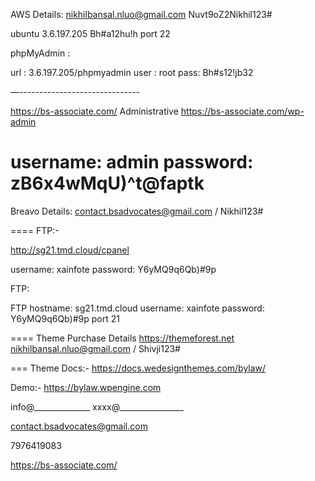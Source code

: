 
AWS Details: 
nikhilbansal.nluo@gmail.com
Nuvt9oZ2Nikhil123#


ubuntu
3.6.197.205
Bh#a12hu!h
port 22


phpMyAdmin :

url : 3.6.197.205/phpmyadmin
user : root
pass:  Bh#s12!jb32

—------------------------------


https://bs-associate.com/
Administrative https://bs-associate.com/wp-admin

username: admin
password: zB6x4wMqU)^t@faptk
========

Breavo Details:
contact.bsadvocates@gmail.com / Nikhil123#

====
FTP:-


http://sg21.tmd.cloud/cpanel

username: xainfote
password: Y6yMQ9q6Qb)#9p

FTP:

FTP hostname: sg21.tmd.cloud
username: xainfote
password: Y6yMQ9q6Qb)#9p
port 21

====
Theme Purchase Details
https://themeforest.net
nikhilbansal.nluo@gmail.com / Shivji123#




===
Theme 
Docs:- 
https://docs.wedesignthemes.com/bylaw/

Demo:-
https://bylaw.wpengine.com


info@______________
xxxx@________________

contact.bsadvocates@gmail.com

7976419083


https://bs-associate.com/

